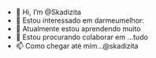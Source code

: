 - 👋 Hi, I’m @Skadizita
- 👀 Estou interessado em darmeumelhor:
- 🌱 Atualmente estou aprendendo muito
- 💞️ Estou procurando colaborar em ...tudo
- 📫 Como chegar até mim...@skadizita

<!---
Skadizita/Skadizita is a ✨ special ✨ repository because its `README.md` (this file) appears on your GitHub profile.
You can click the Preview link to take a look at your changes.
--->
